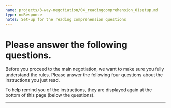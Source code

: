 ```yaml
---
name: projects/3-way-negotiation/04_readingcomprehension_01setup.md
type: noResponse
notes: Set-up for the reading comprehension questions
---
```


# Please answer the following questions.

Before you proceed to the main negotiation, we want to make sure you fully understand the rules. Please answer the following four questions about the instructions you just read.

To help remind you of the instructions, they are displayed again at the bottom of this page (below the questions).

---
